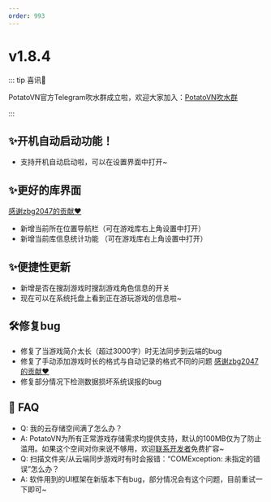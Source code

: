 ```yaml
---
order: 993
---
```

# v1.8.4

::: tip 喜讯🎉

PotatoVN官方Telegram吹水群成立啦，欢迎大家加入：[PotatoVN吹水群](https://t.me/potato_vn)

:::

## ✨开机自动启动功能！
* 支持开机自动启动啦，可以在设置界面中打开~

## ✨更好的库界面
[感谢zbg2047的贡献❤️](https://github.com/zbg2047)
* 新增当前所在位置导航栏（可在游戏库右上角设置中打开）
* 新增当前库信息统计功能 （可在游戏库右上角设置中打开）

## ✨便捷性更新

* 新增是否在搜刮游戏时搜刮游戏角色信息的开关
* 现在可以在系统托盘上看到正在游玩游戏的信息啦~

## 🛠️修复bug

* 修复了当游戏简介太长（超过3000字）时无法同步到云端的bug
* 修复了手动添加游戏时长的格式与自动记录的格式不同的问题 [感谢zbg2047的贡献❤️](https://github.com/zbg2047)
* 修复部分情况下检测数据损坏系统误报的bug

## 🎏 FAQ
* Q: 我的云存储空间满了怎么办？ 
* A: PotatoVN为所有正常游戏存储需求均提供支持，默认的100MB仅为了防止滥用。如果这个空间对你来说不够用，欢迎[联系开发者](https://potatovn.net/usage/how-to-use/sync-games.html)免费扩容~ 
* Q: 扫描文件夹/从云端同步游戏时有时会报错：“COMException: 未指定的错误”怎么办？
* A: 软件用到的UI框架在新版本下有bug，部分情况会有这个问题，目前重试一下即可~